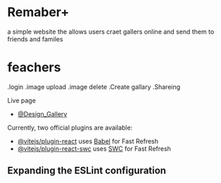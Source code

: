 # Remaber+

a simple website the allows users craet gallers online and send them to friends and familes

# feachers
.login
.image upload
.image delete
.Create gallary
.Shareing 

Live page

- [@Design_Gallery](https://design-gallery-two.vercel.app/)

Currently, two official plugins are available:

- [@vitejs/plugin-react](https://github.com/vitejs/vite-plugin-react/blob/main/packages/plugin-react/README.md) uses [Babel](https://babeljs.io/) for Fast Refresh
- [@vitejs/plugin-react-swc](https://github.com/vitejs/vite-plugin-react-swc) uses [SWC](https://swc.rs/) for Fast Refresh

## Expanding the ESLint configuration

